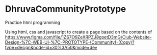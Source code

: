 # DhruvaCommunityPrototype
Practice html programming

Using html, css and javascript to create a page based on the contents of https://www.figma.com/file/1ZS7O9ZeXRPZJ8gpetD3mG/Club-Website-Design-%7C-WEB-UI-%7C-PROTOTYPE-(Community)-(Copy)?type=design&node-id=30%3A50&mode=dev
